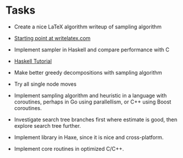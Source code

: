 # Tasks

 - Create a nice LaTeX algorithm writeup of sampling algorithm
  - [Starting point at writelatex.com](https://www.writelatex.com/1055942cnthjh#/2475098/)
 - Implement sampler in Haskell and compare performance with C
  - [Haskell Tutorial](http://www.haskell.org/haskellwiki/Haskell_Tutorial_for_C_Programmers)
 - Make better greedy decompositions with sampling algorithm
  - Try all single node moves
 
- Implement sampling algorithm and heuristic in a language with coroutines, perhaps in Go using parallellism, or C++ using Boost coroutines.
 - Investigate search tree branches first where estimate is good, then explore search tree further.

- Implement library in Haxe, since it is nice and cross-platform.

- Implement core routines in optimized C/C++.
